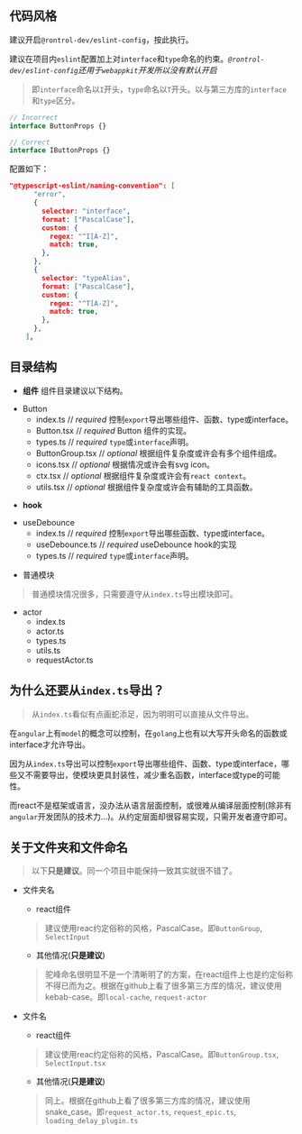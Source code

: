 ## 代码风格
建议开启`@rontrol-dev/eslint-config`，按此执行。

建议在项目内`eslint`配置加上对`interface`和`type`命名的约束。*`@rontrol-dev/eslint-config`还用于`webappkit`开发所以没有默认开启*
>即`interface`命名以`I`开头，`type`命名以`T`开头。以与第三方库的`interface`和`type`区分。
```typescript
// Incorrect
interface ButtonProps {}

// Correct
interface IButtonProps {}
```

配置如下：
```json
"@typescript-eslint/naming-convention": [
      "error",
      {
        selector: "interface",
        format: ["PascalCase"],
        custom: {
          regex: "^I[A-Z]",
          match: true,
        },
      },
      {
        selector: "typeAlias",
        format: ["PascalCase"],
        custom: {
          regex: "^T[A-Z]",
          match: true,
        },
      },
    ],
```

## 目录结构

* **组件**
组件目录建议以下结构。

- Button
  - index.ts        // *required* 控制`export`导出哪些组件、函数、type或interface。
  - Button.tsx      // *required* Button 组件的实现。
  - types.ts        // *required* `type`或`interface`声明。
  - ButtonGroup.tsx // *optional* 根据组件复杂度或许会有多个组件组成。
  - icons.tsx       // *optional* 根据情况或许会有svg icon。
  - ctx.tsx         // *optional* 根据组件复杂度或许会有`react context`。
  - utils.tsx       // *optional* 根据组件复杂度或许会有辅助的工具函数。

* **hook**
- useDebounce
  - index.ts       // *required* 控制`export`导出哪些函数、type或interface。
  - useDebounce.ts // *required* useDebounce hook的实现
  - types.ts       // *required* `type`或`interface`声明。

* 普通模块
>普通模块情况很多，只需要遵守从`index.ts`导出模块即可。
- actor
  - index.ts
  - actor.ts
  - types.ts
  - utils.ts
  - requestActor.ts

## 为什么还要从`index.ts`导出？
> 从`index.ts`看似有点画蛇添足，因为明明可以直接从文件导出。

在`angular`上有`model`的概念可以控制，在`golang`上也有以大写开头命名的函数或interface才允许导出。

因为从`index.ts`导出可以控制`export`导出哪些组件、函数、type或interface，哪些又不需要导出，使模块更具封装性，减少重名函数，interface或type的可能性。

而react不是框架或语言，没办法从语言层面控制，或很难从编译层面控制(除非有`angular`开发团队的技术力...)。从约定层面却很容易实现，只需开发者遵守即可。

## 关于文件夹和文件命名
>以下**只是建议**。同一个项目中能保持一致其实就很不错了。

* 文件夹名
  - react组件
  >建议使用reac约定俗称的风格，PascalCase。即`ButtonGroup`, `SelectInput`
  - 其他情况(**只是建议**)
  >驼峰命名很明显不是一个清晰明了的方案，在react组件上也是约定俗称不得已而为之。根据在github上看了很多第三方库的情况，建议使用kebab-case。即`local-cache`, `request-actor`

* 文件名
  - react组件
  >建议使用reac约定俗称的风格，PascalCase。即`ButtonGroup.tsx`, `SelectInput.tsx`
  - 其他情况(**只是建议**)
  >同上。根据在github上看了很多第三方库的情况，建议使用snake_case。即`request_actor.ts`, `request_epic.ts`, `loading_delay_plugin.ts`
